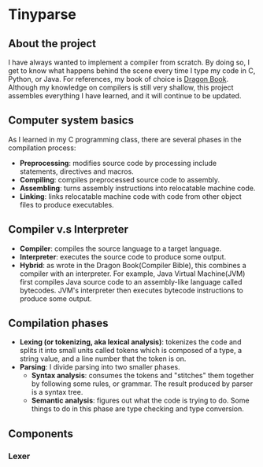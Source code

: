# Tinyparse
## About the project
I have always wanted to implement a compiler from scratch. By doing so, I get to know
what happens behind the scene every time I type my code in C, Python, or Java. For references,
my book of choice is [Dragon Book](https://www.amazon.com/Compilers-Principles-Techniques-Tools-2nd/dp/0321486811).
Although my knowledge on compilers is still very shallow, this project assembles everything
I have learned, and it will continue to be updated.
## Computer system basics
As I learned in my C programming class, there are several phases in the compilation process:
* **Preprocessing**: modifies source code by processing include statements, directives and macros.
* **Compiling**: compiles preprocessed source code to assembly.
* **Assembling**: turns assembly instructions into relocatable machine code.
* **Linking**: links relocatable machine code with code from other object files to produce executables.
## Compiler v.s Interpreter
* **Compiler**: compiles the source language to a target language.
* **Interpreter**: executes the source code to produce some output.
* **Hybrid**: as wrote in the Dragon Book(Compiler Bible), this combines a compiler with an interpreter.
For example, Java Virtual Machine(JVM) first compiles Java source code to an assembly-like language called
bytecodes. JVM's interpreter then executes bytecode instructions to produce some output.
## Compilation phases
* **Lexing (or tokenizing, aka lexical analysis)**: tokenizes the code and splits it into small units called
tokens which is composed of a type, a string value, and a line number that the token is on.
* **Parsing**: I divide parsing into two smaller phases.
  * **Syntax analysis**: consumes the tokens and "stitches" them together by following some rules, or
    grammar. The result produced by parser is a syntax tree.
  * **Semantic analysis**: figures out what the code is trying to do. Some things to do in this phase are
type checking and type conversion.
## Components
### Lexer


